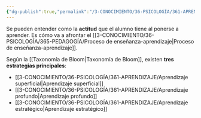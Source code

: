 ```yaml
---
{"dg-publish":true,"permalink":"/3-CONOCIMIENTO/36-PSICOLOGÍA/361-APRENDIZAJE/Estrategias de aprendizaje/"}
---
```


Se pueden entender como la **actitud** que el alumno tiene al ponerse a aprender. Es cómo va a afrontar el [[3-CONOCIMIENTO/36-PSICOLOGÍA/365-PEDAGOGÍA/Proceso de enseñanza-aprendizaje\|Proceso de enseñanza-aprendizaje]].

Según la [[Taxonomía de Bloom\|Taxonomía de Bloom]], existen **tres estrategias principales**:
- [[3-CONOCIMIENTO/36-PSICOLOGÍA/361-APRENDIZAJE/Aprendizaje superficial\|Aprendizaje superficial]]
- [[3-CONOCIMIENTO/36-PSICOLOGÍA/361-APRENDIZAJE/Aprendizaje profundo\|Aprendizaje profundo]]
- [[3-CONOCIMIENTO/36-PSICOLOGÍA/361-APRENDIZAJE/Aprendizaje estratégico\|Aprendizaje estratégico]]
